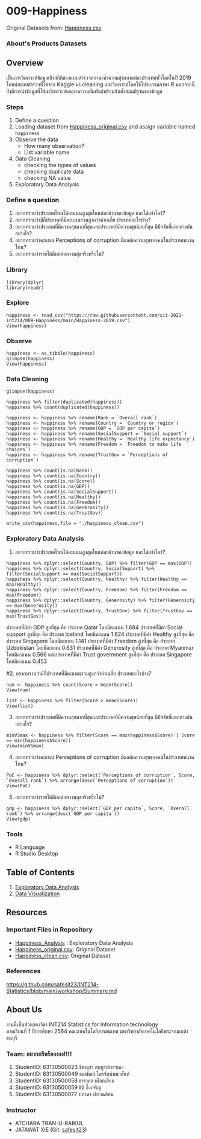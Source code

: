 # 009-Happiness

Original Datasets from: [Happiness.csv](https://www.kaggle.com/unsdsn/world-happiness?select=2019.csv)

### About's Products Datasets

## Overview
  เป็นการวิเคราะห์ข้อมูลเชิงสถิติของแบบสำรวจสถานะค่าความสุขของแต่ละประเทศทั่วโลกในปี 2019 โดยนำแบบสำรวจที่ได้จาก Kaggle มา cleaning และวิเคราะห์โดยใช้โปรแกรมภาษา R นอกจากนี้ยังมีการนำข้อมูลที่ได้มาวิเคราะห์และหาความสัมพันธ์พร้อมกับตั้งสมมติฐานของข้อมูล

### Steps

1. Define a question
2. Loading dataset from [Happiness_original.csv](https://www.kaggle.com/unsdsn/world-happiness?select=2019.csv) and assign variable named `happiness`
3. Observe the data
   - How many observation?
   - List variable name
4. Data Cleaning
   - checking the types of values
   - checking duplicate data
   - checking NA value
5. Exploratory Data Analysis

### Define a question
1. อยากทราบว่าประเทศไหนได้คะแนนสูงสุดในแต่ละด้านของข้อมูล และได้เท่าไหร่?
2. อยากทราบว่ามีกี่ประเทศที่มีคะแนนรวมสูงกว่าค่าเฉลี่ย ประเทศอะไรบ้าง?
3. อยากทราบว่าประเทศที่มีความสุขมากที่สุดและประเทศที่มีความสุขน้อยที่สุด มีปัจจัยที่แตกต่างกันอย่างไร?
4. อยากทราบว่าคะแนน Perceptions of corruption มีผลต่อความสุขของคนในประเทศขนาดไหน?
5. อยากทราบว่ารายได้มีผลต่อความสุขจริงหรือไม่?

### Library
```{R}
library(dplyr)
library(readr)
```

### Explore
```{R}
happiness <- read_csv("https://raw.githubusercontent.com/sit-2021-int214/009-Happiness/main/Happiness-2019.csv")
View(happiness)
```

### Observe
```{R}
happiness <- as_tibble(happiness)
glimpse(happiness)
View(happiness)
```

### Data Cleaning
```{R}
glimpse(happiness)

happiness %>% filter(duplicated(happiness)) 
happiness %>% count(duplicated(happiness))

happiness <- happiness %>% rename(Rank = `Overall rank`)
happiness <- happiness %>% rename(Country = `Country or region`)
happiness <- happiness %>% rename(GDP = `GDP per capita`)
happiness <- happiness %>% rename(SocialSupport = `Social support`)
happiness <- happiness %>% rename(Healthy = `Healthy life expectancy`)
happiness <- happiness %>% rename(Freedom = `Freedom to make life choices`)
happiness <- happiness %>% rename(TrustGov = `Perceptions of corruption`)

happiness %>% count(is.na(Rank))
happiness %>% count(is.na(Country))
happiness %>% count(is.na(Score))
happiness %>% count(is.na(GDP))
happiness %>% count(is.na(SocialSupport))
happiness %>% count(is.na(Healthy))
happiness %>% count(is.na(Freedom))
happiness %>% count(is.na(Generosity))
happiness %>% count(is.na(TrustGov))

write_csv(happiness,file = "./happiness_clean.csv")
```

### Exploratory Data Analysis
1. อยากทราบว่าประเทศไหนได้คะแนนสูงสุดในแต่ละด้านของข้อมูล และได้เท่าไหร่?
```{R}
happiness %>% dplyr::select(Country, GDP) %>% filter(GDP == max(GDP))
happiness %>% dplyr::select(Country, SocialSupport) %>% filter(SocialSupport == max(SocialSupport))
happiness %>% dplyr::select(Country, Healthy) %>% filter(Healthy == max(Healthy))
happiness %>% dplyr::select(Country, Freedom) %>% filter(Freedom == max(Freedom))
happiness %>% dplyr::select(Country, Generosity) %>% filter(Generosity == max(Generosity))
happiness %>% dplyr::select(Country, TrustGov) %>% filter(TrustGov == max(TrustGov))
```
ประเทศที่มีค่า GDP สูงที่สุด คือ ประเทศ Qatar โดยมีคะแนน 1.684
ประเทศที่มีค่า Social support สูงที่สุด คือ ประเทศ Iceland โดยมีคะแนน 1.624
ประเทศที่มีค่า Healthy สูงที่สุด คือ ประเทศ Singapore โดยมีคะแนน 1.141
ประเทศที่มีค่า Freedom สูงที่สุด คือ ประเทศ Uzbekistan โดยมีคะแนน 0.631
ประเทศที่มีค่า Generosity สูงที่สุด คือ ประเทศ Myanmar โดยมีคะแนน 0.566
และประเทศที่มีค่า Trust government สูงที่สุด คือ ประเทศ Singapore โดยมีคะแนน 0.453

#2. อยากทราบว่ามีกี่ประเทศที่มีคะแนนรวมสูงกว่าค่าเฉลี่ย ประเทศอะไรบ้าง?
```{R}
num <- happiness %>% count(Score > mean(Score))
View(num)

list <- happiness %>% filter(Score > mean(Score))
View(list)
```
3. อยากทราบว่าประเทศที่มีความสุขมากที่สุดและประเทศที่มีความสุขน้อยที่สุด มีปัจจัยที่แตกต่างกันอย่างไร?
```{R}
minVSmax <- happiness %>% filter(Score == max(happiness$Score) | Score == min(happiness$Score))
View(minVSmax)
```
4. อยากทราบว่าคะแนน Perceptions of corruption มีผลต่อความสุขของคนในประเทศขนาดไหน?
```{R}
PoC <- happiness %>% dplyr::select(`Perceptions of corruption`, Score, `Overall rank`) %>% arrange(desc(`Perceptions of corruption`))
View(PoC)
```
5. อยากทราบว่ารายได้มีผลต่อความสุขจริงหรือไม่?
```{R}
gdp <- happiness %>% dplyr::select(`GDP per capita`, Score, `Overall rank`) %>% arrange(desc(`GDP per capita`))
View(gdp)
```

### Tools

- R Language
- R Studio Desktop

## Table of Contents

1. [Exploratory Data Analysis](./01_explore.md)
2. [Data Visualization]()

## Resources

### Important Files in Repository

- [Happiness_Analysis](./Happiness_Analysis.R) : Exploratory Data Analysis
- [Happiness_original.csv](https://www.kaggle.com/unsdsn/world-happiness?select=2019.csv): Original Dataset
- [Happiness_clean.csv](./happiness_clean.csv): Original Dataset

### References

https://github.com/safesit23/INT214-Statistics/blob/main/workshop/Summary.md

## About Us

งานนี้เป็นส่วนของวิชา INT214 Statistics for Information technology <br/> ภาคเรียนที่ 1 ปีการศึกษา 2564 คณะเทคโนโลยีสารสนเทศ มหาวิทยาลัยเทคโนโลยีพระจอมเกล้าธนบุรี

### Team: อยากกรีดร้องงงง!!!!

1. StudentID: 63130500023 ชิษณุชา สมบูรณ์วรรณะ
2. StudentID: 63130500049 ธนพัฒน์ ไตรรัตน์พนาสันต์
3. StudentID: 63130500058 ธาราดล เผือกเอี่ยม
4. StudentID: 63130500059 ธิติ อึ๊งเจริญ
5. StudentID: 63130500077 ปภาดา เขียวฉอ้อน

### Instructor

- ATCHARA TRAN-U-RAIKUL
- JATAWAT XIE (Git: [safesit23](https://github.com/safesit23))
